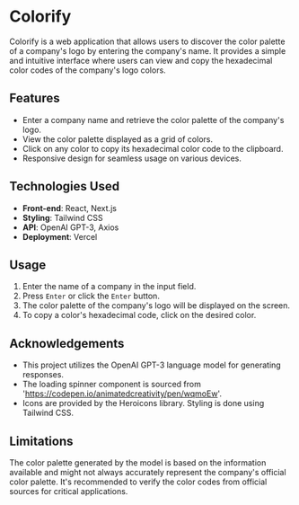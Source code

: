 # Colorify

Colorify is a web application that allows users to discover the color palette of a company's logo by entering the company's name. It provides a simple and intuitive interface where users can view and copy the hexadecimal color codes of the company's logo colors.

## Features

- Enter a company name and retrieve the color palette of the company's logo.
- View the color palette displayed as a grid of colors.
- Click on any color to copy its hexadecimal color code to the clipboard.
- Responsive design for seamless usage on various devices.

## Technologies Used

- **Front-end**: React, Next.js
- **Styling**: Tailwind CSS
- **API**: OpenAI GPT-3, Axios
- **Deployment**: Vercel

## Usage

1. Enter the name of a company in the input field.
2. Press `Enter` or click the `Enter` button.
3. The color palette of the company's logo will be displayed on the screen.
4. To copy a color's hexadecimal code, click on the desired color.

## Acknowledgements

- This project utilizes the OpenAI GPT-3 language model for generating responses.
- The loading spinner component is sourced from 'https://codepen.io/animatedcreativity/pen/wqmoEw'.
- Icons are provided by the Heroicons library.
  Styling is done using Tailwind CSS.

## Limitations

The color palette generated by the model is based on the information available and might not always accurately represent the company's official color palette.
It's recommended to verify the color codes from official sources for critical applications.
